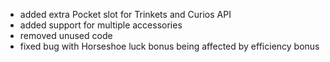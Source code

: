 - added extra Pocket slot for Trinkets and Curios API
- added support for multiple accessories
- removed unused code
- fixed bug with Horseshoe luck bonus being affected by efficiency bonus